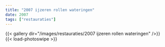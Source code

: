 ```yaml
---
title: "2007 ijzeren rollen wateringen"
date: 2007
tags: ["restauraties"]
---
```


{{< gallery dir="/images/restauraties/2007 ijzeren rollen wateringen" />}}
{{< load-photoswipe >}}